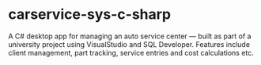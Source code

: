 # carservice-sys-c-sharp
A C# desktop app for managing an auto service center — built as part of a university project using VisualStudio and SQL Developer. Features include client management, part tracking, service entries and cost calculations etc.
